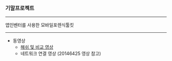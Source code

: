 ### 기말프로젝트

<hr/>
앱인벤터를 사용한 모바일포렌식툴킷
<hr />




* 동영상
  * [해쉬 및 비교 영상](https://youtu.be/yF4ff1giKoA)
  * 네트워크 연결 영상 (20146425 영상 참고)



